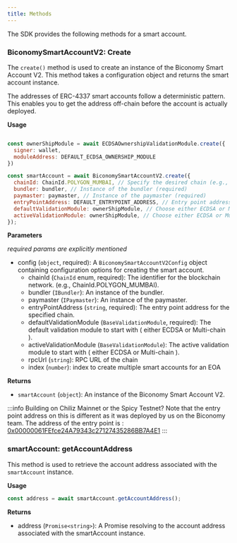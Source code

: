 ```yaml
---
title: Methods
---
```


The SDK provides the following methods for a smart account.

### BiconomySmartAccountV2: Create

The `create()` method is used to create an instance of the Biconomy Smart Account V2. This method takes a configuration object and returns the smart account instance.

The addresses of ERC-4337 smart accounts follow a deterministic pattern. This enables you to get the address off-chain before the account is actually deployed.

**Usage**

```jsx

const ownerShipModule = await ECDSAOwnershipValidationModule.create({
  signer: wallet,
  moduleAddress: DEFAULT_ECDSA_OWNERSHIP_MODULE
})

const smartAccount = await BiconomySmartAccountV2.create({
  chainId: ChainId.POLYGON_MUMBAI, // Specify the desired chain (e.g., Polygon Mumbai)
  bundler: bundler, // Instance of the bundler (required)
  paymaster: paymaster, // Instance of the paymaster (required)
  entryPointAddress: DEFAULT_ENTRYPOINT_ADDRESS, // Entry point address for the specified chain (required)
  defaultValidationModule: ownerShipModule, // Choose either ECDSA or Multi-chain as the default validation module (required)
  activeValidationModule: ownerShipModule, // Choose either ECDSA or Multi-chain as the active validation module to start 
});

```

**Parameters**

*required params are explicitly mentioned*

- config (`object`, required): A `BiconomySmartAccountV2Config` object containing configuration options for creating the smart account.
  - chainId (`ChainId` enum, required): The identifier for the blockchain network. (e.g., ChainId.POLYGON_MUMBAI).
  - bundler (`IBundler`): An instance of the bundler.
  - paymaster (`IPaymaster`): An instance of the paymaster.
  - entryPointAddress (`string`, required): The entry point address for the specified chain.
  - defaultValidationModule (`BaseValidationModule`, required): The default validation module to start with ( either ECDSA or Multi-chain ).
  - activeValidationModule (`BaseValidationModule`): The active validation module to start with ( either ECDSA or Multi-chain ).
  - rpcUrl (`string`): RPC URL of the chain
  - index (`number`): index to create multiple smart accounts for an EOA

**Returns**

- `smartAccount` (`object`): An instance of the Biconomy Smart Account V2.

:::info
Building on Chiliz Mainnet or the Spicy Testnet? Note that the entry point address on this is different as it was deployed by us on the Biconomy team. The address of the entry point is : [0x00000061FEfce24A79343c27127435286BB7A4E1](https://scan.chiliz.com/address/0x00000061FEfce24A79343c27127435286BB7A4E1/contracts#address-tabs)
:::

### smartAccount: getAccountAddress

This method is used to retrieve the account address associated with the `smartAccount` instance.

**Usage**

```jsx
const address = await smartAccount.getAccountAddress();
```

**Returns**

- address (`Promise<string>`): A Promise resolving to the account address associated with the smartAccount instance.
